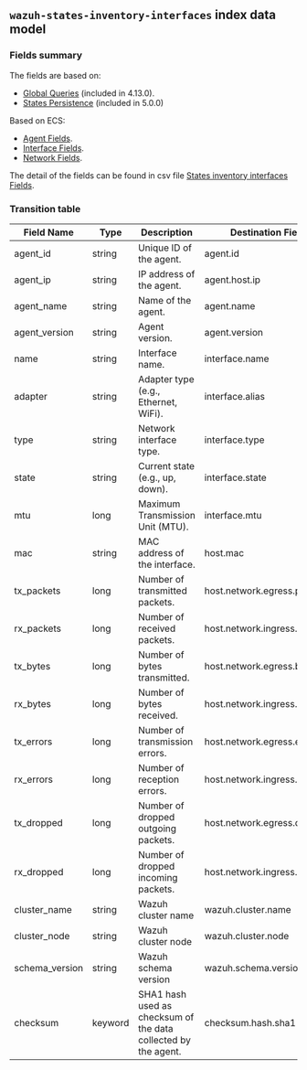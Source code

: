 ## `wazuh-states-inventory-interfaces` index data model

### Fields summary

The fields are based on:
- [Global Queries](https://github.com/wazuh/wazuh/issues/27898) (included in 4.13.0).
- [States Persistence](https://github.com/wazuh/wazuh/issues/29840#issuecomment-2937251736) (included in 5.0.0)

Based on ECS:

- [Agent Fields](https://www.elastic.co/guide/en/ecs/current/ecs-agent.html).
- [Interface Fields](https://www.elastic.co/guide/en/ecs/current/ecs-interface.html).
- [Network Fields](https://www.elastic.co/guide/en/ecs/current/ecs-network.html).

The detail of the fields can be found in csv file [States inventory interfaces Fields](fields.csv).

### Transition table

| Field Name     | Type    | Description                                                    | Destination Field            | Custom |
|----------------|---------|----------------------------------------------------------------|------------------------------|--------|
| agent_id       | string  | Unique ID of the agent.                                        | agent.id                     | FALSE  |
| agent_ip       | string  | IP address of the agent.                                       | agent.host.ip                | TRUE   |
| agent_name     | string  | Name of the agent.                                             | agent.name                   | FALSE  |
| agent_version  | string  | Agent version.                                                 | agent.version                | FALSE  |
| name           | string  | Interface name.                                                | interface.name               | FALSE  |
| adapter        | string  | Adapter type (e.g., Ethernet, WiFi).                           | interface.alias              | FALSE  |
| type           | string  | Network interface type.                                        | interface.type               | TRUE   |
| state          | string  | Current state (e.g., up, down).                                | interface.state              | TRUE   |
| mtu            | long    | Maximum Transmission Unit (MTU).                               | interface.mtu                | TRUE   |
| mac            | string  | MAC address of the interface.                                  | host.mac                     | FALSE  |
| tx_packets     | long    | Number of transmitted packets.                                 | host.network.egress.packets  | FALSE  |
| rx_packets     | long    | Number of received packets.                                    | host.network.ingress.packets | FALSE  |
| tx_bytes       | long    | Number of bytes transmitted.                                   | host.network.egress.bytes    | FALSE  |
| rx_bytes       | long    | Number of bytes received.                                      | host.network.ingress.bytes   | FALSE  |
| tx_errors      | long    | Number of transmission errors.                                 | host.network.egress.errors   | TRUE   |
| rx_errors      | long    | Number of reception errors.                                    | host.network.ingress.errors  | TRUE   |
| tx_dropped     | long    | Number of dropped outgoing packets.                            | host.network.egress.drops    | TRUE   |
| rx_dropped     | long    | Number of dropped incoming packets.                            | host.network.ingress.drops   | TRUE   |
| cluster_name   | string  | Wazuh cluster name                                             | wazuh.cluster.name           | TRUE   |
| cluster_node   | string  | Wazuh cluster node                                             | wazuh.cluster.node           | TRUE   |
| schema_version | string  | Wazuh schema version                                           | wazuh.schema.version         | TRUE   |
| checksum       | keyword | SHA1 hash used as checksum of the data collected by the agent. | checksum.hash.sha1           | TRUE   |
